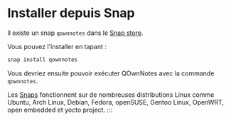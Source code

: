 # Installer depuis Snap

Il existe un snap `qownnotes` dans le [Snap store](https://snapcraft.io/qownnotes).

Vous pouvez l'installer en tapant :

```bash
snap install qownnotes
```

Vous devriez ensuite pouvoir exécuter QOwnNotes avec la commande `qownnotes`.

Les [Snaps](http://snapcraft.io) fonctionnent sur de nombreuses distributions Linux comme Ubuntu, Arch Linux, Debian, Fedora, openSUSE, Gentoo Linux, OpenWRT, open embedded et yocto project.
:::

